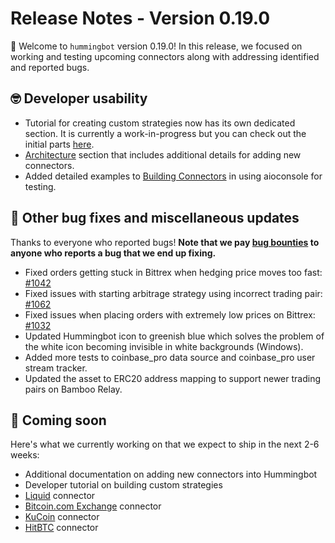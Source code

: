 # Release Notes - Version 0.19.0

🚀 Welcome to `hummingbot` version 0.19.0! In this release, we focused on working and testing upcoming connectors along with addressing identified and reported bugs.


## 🤓 Developer usability

* Tutorial for creating custom strategies now has its own dedicated section. It is currently a work-in-progress but you can check out the initial parts [here](/developers/tutorial).
* [Architecture](/developers/connectors/architecture) section that includes additional details for adding new connectors.
* Added detailed examples to [Building Connectors](/developers/connectors/tutorial) in using aioconsole for testing.


## 🐞 Other bug fixes and miscellaneous updates

Thanks to everyone who reported bugs! **Note that we pay [bug bounties](/support/bug-bounty-program) to anyone who reports a bug that we end up fixing.**

* Fixed orders getting stuck in Bittrex when hedging price moves too fast: [#1042](https://github.com/CoinAlpha/hummingbot/issues/1042)
* Fixed issues with starting arbitrage strategy using incorrect trading pair: [#1062](https://github.com/CoinAlpha/hummingbot/pull/1062)
* Fixed issues when placing orders with extremely low prices on Bittrex: [#1032](https://github.com/CoinAlpha/hummingbot/issues/1032)
* Updated Hummingbot icon to greenish blue which solves the problem of the white icon becoming invisible in white backgrounds (Windows).
* Added more tests to coinbase_pro data source and coinbase_pro user stream tracker.
* Updated the asset to ERC20 address mapping to support newer trading pairs on Bamboo Relay.


## 🚀 Coming soon

Here's what we currently working on that we expect to ship in the next 2-6 weeks:

* Additional documentation on adding new connectors into Hummingbot
* Developer tutorial on building custom strategies
* [Liquid](https://www.liquid.com/) connector
* [Bitcoin.com Exchange](https://exchange.bitcoin.com) connector
* [KuCoin](https://www.kucoin.com/) connector
* [HitBTC](https://hitbtc.com/) connector